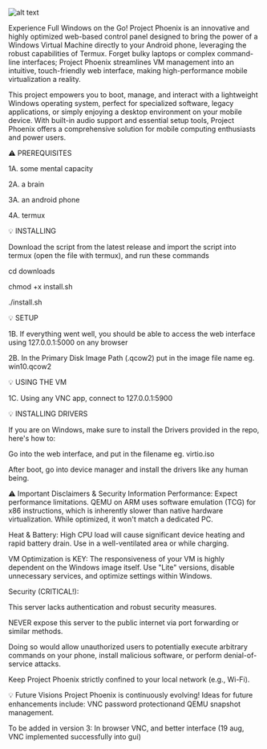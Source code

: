 

![alt text](https://cdn.discordapp.com/attachments/1047608068659224648/1407380771714371614/Your_paragraph_text_20250819_180544_0000.png?ex=68a5e4fb&is=68a4937b&hm=6c4e1de369943f70a156e3d27bfae412208c3f76d364a3f27b7d8c982daf540f&)



Experience Full Windows on the Go!
Project Phoenix is an innovative and highly optimized web-based control panel designed to bring the power of a Windows Virtual Machine directly to your Android phone, leveraging the robust capabilities of Termux. Forget bulky laptops or complex command-line interfaces; Project Phoenix streamlines VM management into an intuitive, touch-friendly web interface, making high-performance mobile virtualization a reality.

This project empowers you to boot, manage, and interact with a lightweight Windows operating system, perfect for specialized software, legacy applications, or simply enjoying a desktop environment on your mobile device. With built-in audio support and essential setup tools, Project Phoenix offers a comprehensive solution for mobile computing enthusiasts and power users.

⚠️ PREREQUISITES

1A. some mental capacity

2A. a brain

3A. an android phone

4A. termux


💡 INSTALLING

Download the script from the latest release and import the script into termux (open the file with termux), and run these commands

cd downloads

chmod +x install.sh

./install.sh


💡 SETUP

1B. If everything went well, you should be able to access the web interface using 127.0.0.1:5000 on any browser

2B. In the Primary Disk Image Path (.qcow2) put in the image file name eg. win10.qcow2

💡 USING THE VM

1C. Using any VNC app, connect to 127.0.0.1:5900

💡 INSTALLING DRIVERS

If you are on Windows, make sure to install the Drivers provided in the repo, here's how to:

Go into the web interface, and put in the filename eg. virtio.iso

After boot, go into device manager and install the drivers like any human being.


⚠️ Important Disclaimers & Security Information
Performance: Expect performance limitations. QEMU on ARM uses software emulation (TCG) for x86 instructions, which is inherently slower than native hardware virtualization. While optimized, it won't match a dedicated PC.

Heat & Battery: High CPU load will cause significant device heating and rapid battery drain. Use in a well-ventilated area or while charging.

VM Optimization is KEY: The responsiveness of your VM is highly dependent on the Windows image itself. Use "Lite" versions, disable unnecessary services, and optimize settings within Windows.

Security (CRITICAL!):

This server lacks authentication and robust security measures.

NEVER expose this server to the public internet via port forwarding or similar methods.

Doing so would allow unauthorized users to potentially execute arbitrary commands on your phone, install malicious software, or perform denial-of-service attacks.

Keep Project Phoenix strictly confined to your local network (e.g., Wi-Fi).

💡 Future Visions
Project Phoenix is continuously evolving! Ideas for future enhancements include: VNC password protectionand QEMU snapshot management.

To be added in version 3: In browser VNC, and better interface (19 aug, VNC implemented successfully into gui)
